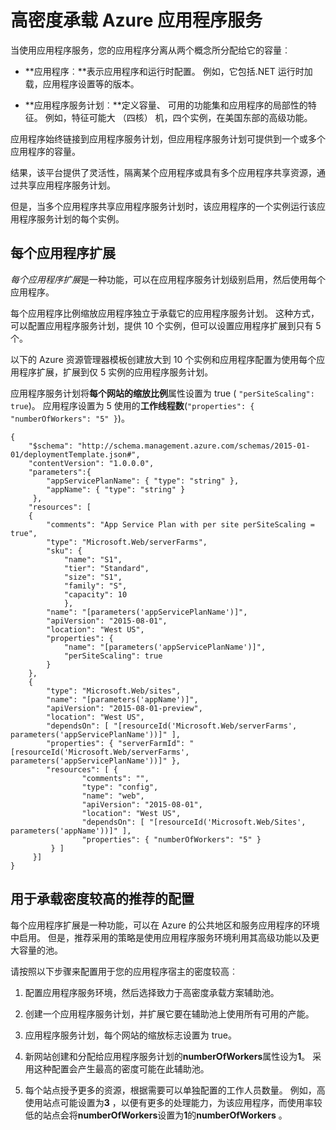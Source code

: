 <properties
    pageTitle="在 Azure 应用程序服务上承载密度较高 |Microsoft Azure"
    description="高密度承载 Azure 应用程序服务"
    authors="btardif"
    manager="wpickett"
    editor=""
    services="app-service\web"
    documentationCenter=""/>

<tags
    ms.service="app-service-web"
    ms.workload="web"
    ms.tgt_pltfrm="na"
    ms.devlang="multiple"
    ms.topic="article"
    ms.date="10/24/2016"
    ms.author="byvinyal"/>

# <a name="high-density-hosting-on-azure-app-service"></a>高密度承载 Azure 应用程序服务

当使用应用程序服务，您的应用程序分离从两个概念所分配给它的容量︰

- **应用程序︰**表示应用程序和运行时配置。 例如，它包括.NET 运行时加载，应用程序设置等的版本。

- **应用程序服务计划︰**定义容量、 可用的功能集和应用程序的局部性的特征。 例如，特征可能大 （四核） 机，四个实例，在美国东部的高级功能。

应用程序始终链接到应用程序服务计划，但应用程序服务计划可提供到一个或多个应用程序的容量。

结果，该平台提供了灵活性，隔离某个应用程序或具有多个应用程序共享资源，通过共享应用程序服务计划。

但是，当多个应用程序共享应用程序服务计划时，该应用程序的一个实例运行该应用程序服务计划的每个实例。

## <a name="per-app-scaling"></a>每个应用程序扩展
*每个应用程序扩展*是一种功能，可以在应用程序服务计划级别启用，然后使用每个应用程序。

每个应用程序比例缩放应用程序独立于承载它的应用程序服务计划。 这种方式，可以配置应用程序服务计划，提供 10 个实例，但可以设置应用程序扩展到只有 5 个。

以下的 Azure 资源管理器模板创建放大到 10 个实例和应用程序配置为使用每个应用程序扩展，扩展到仅 5 实例的应用程序服务计划。

应用程序服务计划将**每个网站的缩放比例**属性设置为 true ( `"perSiteScaling": true`)。 应用程序设置为 5 使用的**工作线程数**(`"properties": { "numberOfWorkers": "5" }`)。

    {
        "$schema": "http://schema.management.azure.com/schemas/2015-01-01/deploymentTemplate.json#",
        "contentVersion": "1.0.0.0",
        "parameters":{
            "appServicePlanName": { "type": "string" },
            "appName": { "type": "string" }
         },
        "resources": [
        {
            "comments": "App Service Plan with per site perSiteScaling = true",
            "type": "Microsoft.Web/serverFarms",
            "sku": {
                "name": "S1",
                "tier": "Standard",
                "size": "S1",
                "family": "S",
                "capacity": 10
                },
            "name": "[parameters('appServicePlanName')]",
            "apiVersion": "2015-08-01",
            "location": "West US",
            "properties": {
                "name": "[parameters('appServicePlanName')]",
                "perSiteScaling": true
            }
        },
        {
            "type": "Microsoft.Web/sites",
            "name": "[parameters('appName')]",
            "apiVersion": "2015-08-01-preview",
            "location": "West US",
            "dependsOn": [ "[resourceId('Microsoft.Web/serverFarms', parameters('appServicePlanName'))]" ],
            "properties": { "serverFarmId": "[resourceId('Microsoft.Web/serverFarms', parameters('appServicePlanName'))]" },
            "resources": [ {
                    "comments": "",
                    "type": "config",
                    "name": "web",
                    "apiVersion": "2015-08-01",
                    "location": "West US",
                    "dependsOn": [ "[resourceId('Microsoft.Web/Sites', parameters('appName'))]" ],
                    "properties": { "numberOfWorkers": "5" }
             } ]
         }]
    }


## <a name="recommended-configuration-for-high-density-hosting"></a>用于承载密度较高的推荐的配置

每个应用程序扩展是一种功能，可以在 Azure 的公共地区和服务应用程序的环境中启用。 但是，推荐采用的策略是使用应用程序服务环境利用其高级功能以及更大容量的池。  

请按照以下步骤来配置用于您的应用程序宿主的密度较高︰

1. 配置应用程序服务环境，然后选择致力于高密度承载方案辅助池。

1. 创建一个应用程序服务计划，并扩展它要在辅助池上使用所有可用的产能。

1. 应用程序服务计划，每个网站的缩放标志设置为 true。

1. 新网站创建和分配给应用程序服务计划的**numberOfWorkers**属性设为**1**。 采用这种配置会产生最高的密度可能在此辅助池。

1. 每个站点授予更多的资源，根据需要可以单独配置的工作人员数量。 例如，高使用站点可能设置为**3** ，以便有更多的处理能力，为该应用程序，而使用率较低的站点会将**numberOfWorkers**设置为**1**的**numberOfWorkers** 。
